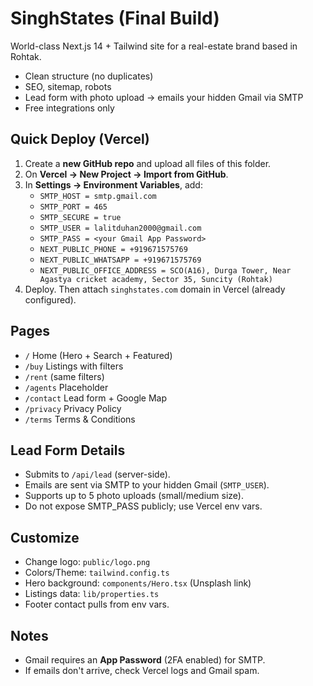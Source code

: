 # SinghStates (Final Build)

World-class Next.js 14 + Tailwind site for a real-estate brand based in Rohtak.
- Clean structure (no duplicates)
- SEO, sitemap, robots
- Lead form with photo upload → emails your hidden Gmail via SMTP
- Free integrations only

## Quick Deploy (Vercel)
1. Create a **new GitHub repo** and upload all files of this folder.
2. On **Vercel → New Project → Import from GitHub**.
3. In **Settings → Environment Variables**, add:
   - `SMTP_HOST = smtp.gmail.com`
   - `SMTP_PORT = 465`
   - `SMTP_SECURE = true`
   - `SMTP_USER = lalitduhan2000@gmail.com`
   - `SMTP_PASS = <your Gmail App Password>`
   - `NEXT_PUBLIC_PHONE = +919671575769`
   - `NEXT_PUBLIC_WHATSAPP = +919671575769`
   - `NEXT_PUBLIC_OFFICE_ADDRESS = SCO(A16), Durga Tower, Near Agastya cricket academy, Sector 35, Suncity (Rohtak)`
4. Deploy. Then attach `singhstates.com` domain in Vercel (already configured).

## Pages
- `/` Home (Hero + Search + Featured)
- `/buy` Listings with filters
- `/rent` (same filters)
- `/agents` Placeholder
- `/contact` Lead form + Google Map
- `/privacy` Privacy Policy
- `/terms` Terms & Conditions

## Lead Form Details
- Submits to `/api/lead` (server-side).
- Emails are sent via SMTP to your hidden Gmail (`SMTP_USER`).
- Supports up to 5 photo uploads (small/medium size).
- Do not expose SMTP_PASS publicly; use Vercel env vars.

## Customize
- Change logo: `public/logo.png`
- Colors/Theme: `tailwind.config.ts`
- Hero background: `components/Hero.tsx` (Unsplash link)
- Listings data: `lib/properties.ts`
- Footer contact pulls from env vars.

## Notes
- Gmail requires an **App Password** (2FA enabled) for SMTP.
- If emails don't arrive, check Vercel logs and Gmail spam.
